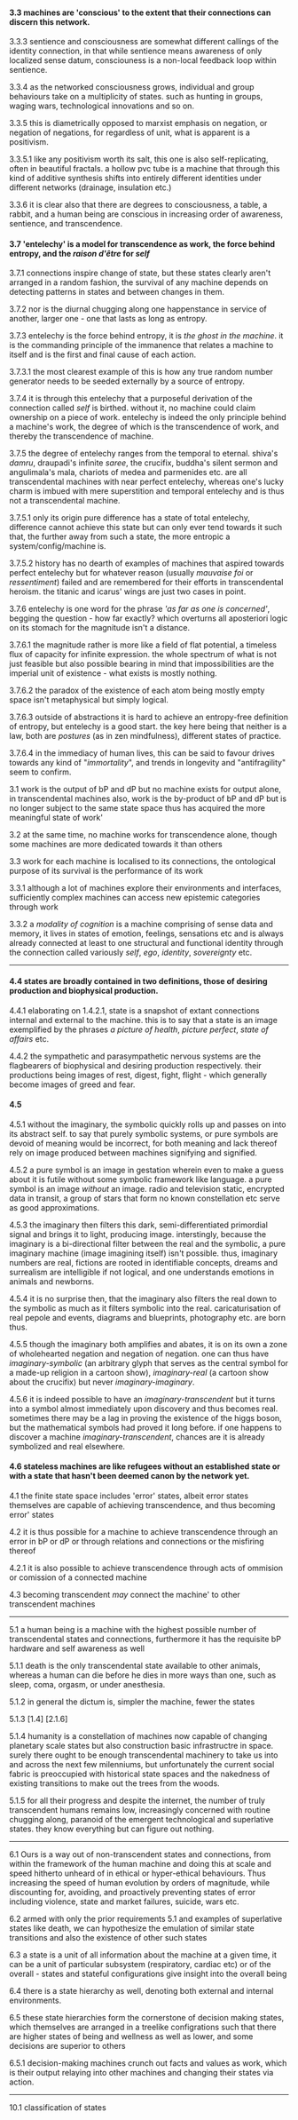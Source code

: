 #### 3.3 machines are 'conscious' to the extent that their connections can discern this network.


3.3.3 sentience and consciousness are somewhat different callings of the identity connection, in that while sentience means awareness of only localized sense datum, consciouness is a non-local feedback loop within sentience.

3.3.4 as the networked consciousness grows, individual and group behaviours take on a multiplicity of states. such as hunting in groups, waging wars, technological innovations and so on.

3.3.5 this is diametrically opposed to marxist emphasis on negation, or negation of negations, for regardless of unit, what is apparent is a positivism.

3.3.5.1 like any positivism worth its salt, this one is also self-replicating, often in beautiful fractals. a hollow pvc tube is a machine that through this kind of additive synthesis shifts into entirely different identities under different networks (drainage, insulation etc.)

3.3.6 it is clear also that there are degrees to consciousness, a table, a rabbit, and a human being are conscious in increasing order of awareness, sentience, and transcendence.


#### 3.7 'entelechy' is a model for transcendence as work, the force behind entropy, and the _raison d'être_ for _self_

3.7.1 connections inspire change of state, but these states clearly aren't arranged in a random fashion, the survival of any machine depends on detecting patterns in states and between changes in them.

3.7.2 nor is the diurnal chugging along one happenstance in service of another, larger one - one that lasts as long as entropy.

3.7.3 entelechy is the force behind entropy, it is _the ghost in the machine_. it is the commanding principle of the immanence that relates a machine to itself and is the first and final cause of each action.

3.7.3.1 the most clearest example of this is how any true random number generator needs to be seeded externally by a source of entropy.

3.7.4 it is through this entelechy that a purposeful derivation of the connection called _self_ is birthed. without it, no machine could claim ownership on a piece of work. entelechy is indeed the only principle behind a machine's work, the degree of which is the transcendence of work, and thereby the transcendence of machine.

3.7.5 the degree of entelechy ranges from the temporal to eternal. shiva's _damru_, draupadi's infinite _saree_, the crucifix, buddha's silent sermon and angulimala's mala, chariots of medea and parmenides etc. are all transcendental machines with near perfect entelechy, whereas one's lucky charm is imbued with mere superstition and temporal entelechy and is thus not a transcendental machine.

3.7.5.1 only its origin pure difference has a state of total entelechy, difference cannot achieve this state but can only ever tend towards it such that, the further away from such a state, the more entropic a system/config/machine is.

3.7.5.2 history has no dearth of examples of machines that aspired towards perfect entelechy but for whatever reason (usually _mauvaise foi_ or _ressentiment_) failed and are remembered for their efforts in transcendental heroism. the titanic and icarus' wings are just two cases in point.

3.7.6 entelechy is one word for the phrase _'as far as one is concerned'_, begging the question - how far exactly? which overturns all aposteriori logic on its stomach for the magnitude isn't a distance.

3.7.6.1 the magnitude rather is more like a field of flat potential, a timeless flux of capacity for infinite expression. the whole spectrum of what is not just feasible but also possible bearing in mind that impossibilities are the imperial unit of existence - what exists is mostly nothing.

3.7.6.2 the paradox of the existence of each atom being mostly empty space isn't metaphysical but simply logical.

3.7.6.3 outside of abstractions it is hard to achieve an entropy-free definition of entropy, but entelechy is a good start. the key here being that neither is a law, both are _postures_ (as in zen mindfulness), different states of practice.

3.7.6.4 in the immediacy of human lives, this can be said to favour drives towards any kind of "_immortality_", and trends in longevity and "antifragility" seem to confirm.


3.1 work is the output of bP and dP but no machine exists for output alone, in transcendental machines also, work is the by-product of bP and dP but is no longer subject to the same state space thus has acquired the more meaningful state of work'


3.2 at the same time, no machine works for transcendence alone, though some machines are more dedicated towards it than others 


3.3 work for each machine is localised to its connections, the ontological purpose of its survival is the performance of its work


3.3.1 although a lot of machines explore their environments and interfaces, sufficiently complex machines can access new epistemic categories through work


3.3.2 a _modality of cognition_ is a machine comprising of sense data and memory, it lives in states of emotion, feelings, sensations etc and is always already connected at least to one structural and functional identity through the connection called variously _self_, _ego_, _identity_, _sovereignty_ etc. 

---


#### 4.4 states are broadly contained in two definitions, those of desiring production and biophysical production.

4.4.1 elaborating on 1.4.2.1, state is a snapshot of extant connections internal and external to the machine. this is to say that a state is an image exemplified by the phrases _a picture of health_, _picture perfect_, _state of affairs_ etc.

4.4.2 the sympathetic and parasympathetic nervous systems are the flagbearers of biophysical and desiring production respectively. their productions being images of rest, digest, fight, flight - which generally become images of greed and fear.


#### 4.5 

4.5.1 without the imaginary, the symbolic quickly rolls up and passes on into its abstract self. to say that purely symbolic systems, or pure symbols are devoid of meaning would be incorrect, for both meaning and lack thereof rely on image produced between machines signifying and signified. 

4.5.2  a pure symbol is an image in gestation wherein even to make a guess about it is futile without some symbolic framework like language. a pure symbol is an image _without_ an image. radio and television static, encrypted data in transit, a group of stars that form no known constellation etc serve as good approximations.

4.5.3 the imaginary then filters this dark, semi-differentiated primordial signal and brings it to light, producing image. interstingly, because the imaginary is a bi-directional filter between the real and the symbolic, a pure imaginary machine (image imagining itself) isn't possible. thus, imaginary numbers are real, fictions are rooted in identifiable concepts, dreams and surrealism are intelligible if not logical, and one understands emotions in animals and newborns. 

4.5.4 it is no surprise then, that the imaginary also filters the real down to the symbolic as much as it filters symbolic into the real. caricaturisation of real pepole and events, diagrams and blueprints, photography etc. are born thus.

4.5.5 though the imaginary both amplifies and abates, it is on its own a zone of wholehearted negation and negation of negation. one can thus have _imaginary-symbolic_ (an arbitrary glyph that serves as the central symbol for a made-up religion in a cartoon show), _imaginary-real_ (a cartoon show about the crucifix) but never _imaginary-imaginary_.

4.5.6 it is indeed possible to have an _imaginary-transcendent_ but it turns into a symbol almost immediately upon discovery and thus becomes real. sometimes there may be a lag in proving the existence of the higgs boson, but the mathematical symbols had proved it long before. if one happens to discover a machine _imaginary-transcendent_, chances are it is already symbolized and real elsewhere.


#### 4.6 stateless machines are like refugees without an established state or with a state that hasn't been deemed canon by the network yet.

4.1 the finite state space includes 'error' states, albeit error states themselves are capable of achieving transcendence, and thus becoming error' states


4.2 it is thus possible for a machine to achieve transcendence through an error in bP or dP or through relations and connections or the misfiring thereof 

4.2.1 it is also possible to achieve transcendence through acts of ommision or comission of a connected machine 


4.3 becoming transcendent _may_ connect the machine' to other transcendent machines 


---


5.1 a human being is a machine with the highest possible number of transcendental states and connections, furthermore it has the requisite bP hardware and self awareness as well

5.1.1 death is the only transcendental state available to other animals, whereas a human can die before he dies in more ways than one, such as sleep, coma, orgasm, or under anesthesia.

5.1.2 in general the dictum is, simpler the machine, fewer the states 


5.1.3   [1.4] [2.1.6]


5.1.4 humanity is a constellation of machines now capable of changing planetary scale states but also construction basic infrastructre in space. surely there ought to be enough transcendental machinery to take us into and across the next few milenniums, but unfortunately the current social fabric is preoccupied with historical state spaces and the nakedness of existing transitions to make out the trees from the woods.


5.1.5 for all their progress and despite the internet, the number of truly transcendent humans remains low, increasingly concerned with routine chugging along, paranoid of the emergent technological and superlative states. they know everything but can figure out nothing.


--- 


6.1 Ours is a way out of non-transcendent states and connections, from within the framework of the human machine and doing this at scale and speed hitherto unheard of in ethical or hyper-ethical behaviours. Thus increasing the speed of human evolution by orders of magnitude, while discounting for, avoiding, and proactively preventing states of error including violence, state and market failures, suicide, wars etc.


6.2 armed with only the prior requirements 5.1 and examples of superlative states like death, we can hypothesize the emulation of similar state transitions and also the existence of other such states 


6.3 a state is a unit of all information about the machine at a given time, it can be a unit of particular subsystem (respiratory, cardiac etc) or of the overall - states and stateful configurations give insight into the overall being 


6.4 there is a state hierarchy as well, denoting both external and internal environments. 


6.5 these state hierarchies form the cornerstone of decision making states, which themselves are arranged in a treelike configrations such that there are higher states of being and wellness as well as lower, and some decisions are superior to others 

6.5.1 decision-making machines crunch out facts and values as work, which is their output relaying into other machines and changing their states via action.

---

10.1 classification of states 

